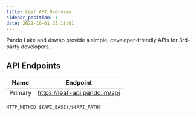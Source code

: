 ```yaml
---
title: Leaf API Overview
sidebar_position: 1
date: 2021-10-01 23:18:01
---
```


Pando Lake and 4swap provide a simple, developer-friendly APIs for 3rd-party developers.

## API Endpoints

| Name        | Endpoint                    |
| ----------- | --------------------------- |
| Primary     | https://leaf-api.pando.im/api       |

```
HTTP_METHOD ${API_BASE}/${API_PATH}
```

